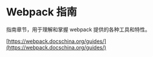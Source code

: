 # Webpack 指南

指南章节，用于理解和掌握 webpack 提供的各种工具和特性。

[https://webpack.docschina.org/guides/](https://webpack.docschina.org/guides/)